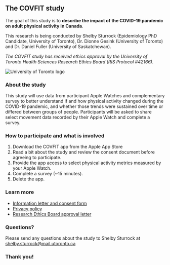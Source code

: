 ## The COVFIT study

The goal of this study is to **describe the impact of the COVID-19 pandemic on adult physical activity in Canada**. 

This research is being conducted by Shelby Sturrock (Epidemiology PhD Candidate, University of Toronto), Dr. Dionne Gesink (University of Toronto) and Dr. Daniel Fuller (University of Saskatchewan). 

_The COVFIT study has received ethics approval by the University of Toronto Health Sciences Research Ethics Board (RIS Protocol #42166)._

![University of Toronto logo](/covfit/docs/assets/uoftLogo.png)

### About the study
This study will use data from participant Apple Watches and complementary survey to better understand if and how physical activity changed during the COVID-19 pandemic, and whether those trends were sustained over time or differed between groups of people. Participants will be asked to share select movement data recorded by their Apple Watch and complete a survey. 

### How to participate and what is involved
1. Download the COVFIT app from the Apple App Store
2. Read a bit about the study and review the consent document before agreeing to participate. 
3. Provide the app access to select physical activity metrics measured by your Apple Watch. 
4. Complete a survey (~15 minutes).
5. Delete the app.

### Learn more

- [Information letter and consent form](https://www.shelbysturrock.com/covfit/consent-form)
- [Privacy policy](https://www.shelbysturrock.com/covfit/privacy-policy)
- [Research Ethics Board approval letter](https://www.shelbysturrock.com/covfit/REB-approval)

### Questions?

Please send any questions about the study to Shelby Sturrock at shelby.sturrock@mail.utoronto.ca

### Thank you!

